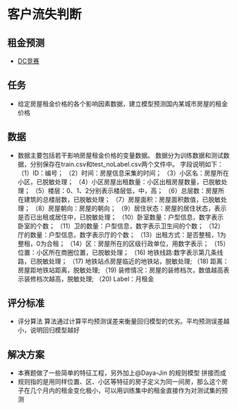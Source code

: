 # 客户流失判断

## 租金预测

* [DC竞赛](https://js.dclab.run/v2/cmptDetail.html?id=361)

## 任务
* 给定房屋租金价格的各个影响因素数据，建立模型预测国内某城市房屋的租金价格

## 数据

* 数据主要包括若干影响房屋租金价格的变量数据。 数据分为训练数据和测试数据，分别保存在train.csv和test_noLabel.csv两个文件中。 字段说明如下： （1）ID：编号； （2）时间：房屋信息采集的时间； （3）小区名：房屋所在小区，已脱敏处理； （4）小区房屋出租数量：小区出租房屋数量，已脱敏处理； （5）楼层：0、1、2分别表示楼层低，中，高； （6）总层数：房屋所在建筑的总楼层数，已脱敏处理； （7）房屋面积：房屋面积数值，已脱敏处理； （8）房屋朝向：房屋的朝向； （9）居住状态：房屋的居住状态，表示是否已出租或居住中，已脱敏处理； （10）卧室数量：户型信息，数字表示卧室的个数； （11）卫的数量：户型信息，数字表示卫生间的个数； （12）厅的数量：户型信息，数字表示厅的个数； （13）出租方式：是否整租，1为整租，0为合租； （14）区：房屋所在的区级行政单位，用数字表示； （15）位置：小区所在商圈位置，已脱敏处理； （16) 地铁线路:数字表示第几条线路，已脱敏处理； （17) 地铁站点房屋临近的地铁站，脱敏处理; （18) 距离：房屋距地铁站距离，脱敏处理; （19) 装修情况：房屋的装修档次，数值越高表示装修档次越高，脱敏处理; （20) Label：月租金

## 评分标准

* 评分算法 算法通过计算平均预测误差来衡量回归模型的优劣。平均预测误差越小，说明回归模型越好

## 解决方案

* 本赛题做了一些简单的特征工程，另外加上@Daya-Jin 的规则模型 拼接而成
* 规则指的是用同样位置、区、小区等特征的房子定义为同一间房，那么这个房子在几个月内的租金变化极小，可以用训练集中的租金直接作为对测试集的预测